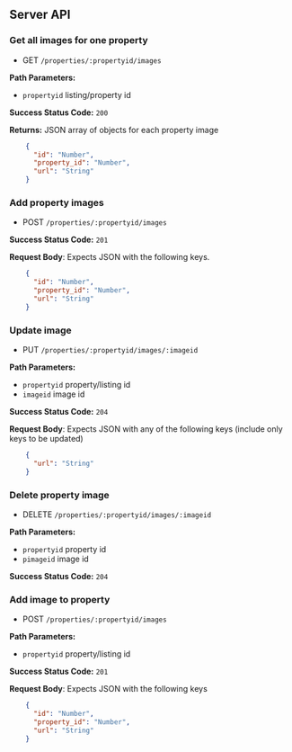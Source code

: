 ## Server API

### Get all images for one property
  * GET `/properties/:propertyid/images`

**Path Parameters:**
  * `propertyid` listing/property id

**Success Status Code:** `200`

**Returns:** JSON array of objects for each property image

```json
    {
      "id": "Number",
      "property_id": "Number",
      "url": "String"
    }
```

### Add property images
  * POST `/properties/:propertyid/images`

**Success Status Code:** `201`

**Request Body**: Expects JSON with the following keys.

```json
    {
      "id": "Number",
      "property_id": "Number",
      "url": "String"
    }
```


### Update image
  * PUT `/properties/:propertyid/images/:imageid`

**Path Parameters:**
  * `propertyid` property/listing id
  * `imageid` image id

**Success Status Code:** `204`

**Request Body**: Expects JSON with any of the following keys (include only keys to be updated)

```json
    {
      "url": "String"
    }
```

### Delete property image
  * DELETE `/properties/:propertyid/images/:imageid`

**Path Parameters:**
  * `propertyid` property id
  * `pimageid` image id

**Success Status Code:** `204`

### Add image to property
  * POST `/properties/:propertyid/images`

**Path Parameters:**
  * `propertyid` property/listing id

**Success Status Code:** `201`

**Request Body**: Expects JSON with the following keys

```json
    {
      "id": "Number",
      "property_id": "Number",
      "url": "String"
    }
```